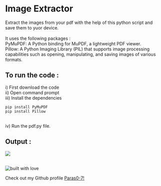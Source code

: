 # Image Extractor

Extract the images from your pdf with the help of this python script and save them to yuor device. <br><br>
It uses the following packages : <br>
PyMuPDF: A Python binding for MuPDF, a lightweight PDF viewer.<br>
Pillow: A Python Imaging Library (PIL) that supports image processing capabilities such as opening, manipulating, and saving images of various formats.<br>

## To run the code : 
i)   First download the code <br>
ii)  Open command prompt <br>
iii) Install the dependencies <br>
```
pip install PyMuPDF
pip install Pillow

```
<br>
iv) Run the pdf.py file. <br>

## Output : <br>
<img src ="https://raw.githubusercontent.com/Paras0-7/Hacking-Scripts/main/Python/PDF/images/img.png">
<br>
<br>

![built with love](https://forthebadge.com/images/badges/built-with-love.svg)<br>

Check out my Github profile [Paras0-7!](https://github.com/Paras0-7)
